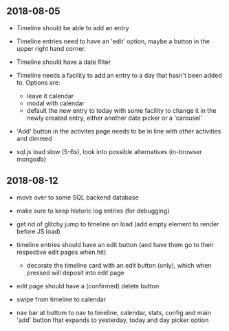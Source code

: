 2018-08-05
---

* Timeline should be able to add an entry
* Timeline entries need to have an 'edit' option, maybe
  a button in the upper right hand corner.
* Timeline should have a date filter
* Timeline needs a facility to add an entry to a day
  that hasn't been added to. Options are:
  - leave it calendar
  - modal with calendar
  - default the new entry to today with some facility to
    change it in the newly created entry, either another
    date picker or a 'carousel'

* 'Add' button in the activites page needs to be in line
  with other activities and dimmed

* sql.js load slow (5-6s), look into possible alternatives
  (in-browser mongodb)


2018-08-12
---

* move over to some SQL backend database
* make sure to keep historic log entries (for debugging)
* get rid of glitchy jump to timeline on load (add empty element to render before JS load)

* timeline entries should have an edit button (and have them go to their respective edit pages
  when hit)
  - decorate the timeline card with an edit button (only), which when pressed will deposit into edit
    page

* edit page should have a (confirmed) delete button

* swipe from timeline to calendar
* nav bar at bottom to nav to timeline, calendar, stats, config and main 'add' button
  that expands to yesterday, today and day picker option

